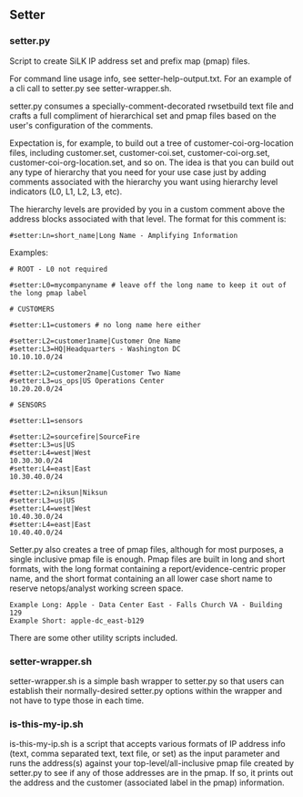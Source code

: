 ## Setter

### setter.py

Script to create SiLK IP address set and prefix map (pmap) files.

For command line usage info, see setter-help-output.txt. For an example of a
cli call to setter.py see setter-wrapper.sh.

setter.py consumes a specially-comment-decorated rwsetbuild text file and crafts 
a full compliment of hierarchical set and pmap files based on the user's 
configuration of the comments.

Expectation is, for example, to build out a tree of customer-coi-org-location
files, including customer.set, customer-coi.set, customer-coi-org.set,
customer-coi-org-location.set, and so on. The idea is that you can build
out any type of hierarchy that you need for your use case just by adding
comments associated with the hierarchy you want using hierarchy level 
indicators (L0, L1, L2, L3, etc).

The hierarchy levels are provided by you in a custom comment above the address
blocks associated with that level. The format for this comment is:

    #setter:Ln=short_name|Long Name - Amplifying Information

Examples:

    # ROOT - L0 not required

    #setter:L0=mycompanyname # leave off the long name to keep it out of the long pmap label

    # CUSTOMERS

    #setter:L1=customers # no long name here either

    #setter:L2=customer1name|Customer One Name
    #setter:L3=HQ|Headquarters - Washington DC
    10.10.10.0/24

    #setter:L2=customer2name|Customer Two Name
    #setter:L3=us_ops|US Operations Center
    10.20.20.0/24

    # SENSORS

    #setter:L1=sensors

    #setter:L2=sourcefire|SourceFire
    #setter:L3=us|US
    #setter:L4=west|West
    10.30.30.0/24
    #setter:L4=east|East
    10.30.40.0/24

    #setter:L2=niksun|Niksun
    #setter:L3=us|US
    #setter:L4=west|West
    10.40.30.0/24
    #setter:L4=east|East
    10.40.40.0/24


Setter.py also creates a tree of pmap files, although for most purposes,
a single inclusive pmap file is enough. Pmap files are built in long and 
short formats, with the long format containing a report/evidence-centric
proper name, and the short format containing an all lower case short name
to reserve netops/analyst working screen space.

    Example Long: Apple - Data Center East - Falls Church VA - Building 129
    Example Short: apple-dc_east-b129

There are some other utility scripts included.

### setter-wrapper.sh

setter-wrapper.sh is a simple bash wrapper to setter.py so that users
can establish their normally-desired setter.py options within the wrapper
and not have to type those in each time.

### is-this-my-ip.sh

is-this-my-ip.sh is a script that accepts various formats of IP address
info (text, comma separated text, text file, or set) as the input parameter
and runs the address(s) against your top-level/all-inclusive pmap file
created by setter.py to see if any of those addresses are in the pmap. If
so, it prints out the address and the customer (associated label in the pmap)
information.
